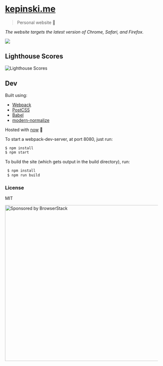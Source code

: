 # [kepinski.me](https://kepinski.me)

> Personal website 🚀

*The website targets the latest version of Chrome, Safari, and Firefox.*

![](https://github.com/xxczaki/kepinski.me/blob/master/preview.png)

## Lighthouse Scores

![Lighthouse Scores](https://lighthouse.now.sh/?perf=100&a11y=100&bp=100&seo=100)

## Dev

Built using:

- [Webpack](https://webpack.js.org/)
- [PostCSS](https://postcss.org/)
- [Babel](https://babeljs.io/)
- [modern-normalize](https://github.com/sindresorhus/modern-normalize)

Hosted with [now](https://now.sh) 🔺

To start a webpack-dev-server, at port 8080, just run:
``` bash
$ npm install
$ npm start
```

To build the site (which gets output in the build directory), run:

``` bash
 $ npm install
 $ npm run build
```

### License

MIT

<a href="https://www.browserstack.com/"><img src="https://imgur.com/l3iy9C6.png" width="512" alt="Sponsored by BrowserStack"></a>
